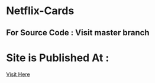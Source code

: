 # Netflix-Cards 
## For Source Code : Visit master branch
# Site is Published At : 
[Visit Here](https://leflx-light.github.io/Netflix-Cards/)
